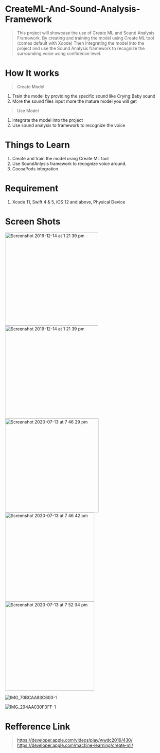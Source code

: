 # CreateML-And-Sound-Analysis-Framework

> This project will showcase the use of Create ML and Sound Analysis Framework.
> By creating and training the model using Create ML tool (comes default with Xcode)
> Then Integrating the model into the project and use the Sound Analysis framework to recognize the surrounding voice using confidence level.


# How It works
> Create Model
1. Train the model by providing the specific sound like Crying Baby sound
2. More the sound files input more the mature model you will get
> Use Model
1. Integrate the model into the project 
2. Use sound analysis to framework to recognize the voice


# Things to Learn
1. Create and train the model using Create ML tool
2. Use SoundAnlysis framework to recognize voice around.
3. CocoaPods integration

# Requirement 
1. Xcode 11, Swift 4 & 5, iOS 12 and above, Physical Device

# Screen Shots

<img width="306" alt="Screenshot 2019-12-14 at 1 21 39 pm" src="https://user-images.githubusercontent.com/59496278/87364443-b517bf80-c541-11ea-8721-896f4448d8eb.png">

<img width="306" alt="Screenshot 2019-12-14 at 1 21 39 pm" src="https://user-images.githubusercontent.com/59496278/87364571-0031d280-c542-11ea-8377-180d928f4e2a.png">

<img width="308" alt="Screenshot 2020-07-13 at 7 46 29 pm" src="https://user-images.githubusercontent.com/59496278/87364574-03c55980-c542-11ea-8169-a3f663073f8c.png">

<img width="293" alt="Screenshot 2020-07-13 at 7 46 42 pm" src="https://user-images.githubusercontent.com/59496278/87364580-0627b380-c542-11ea-9530-349da399e5d2.png">

<img width="293" alt="Screenshot 2020-07-13 at 7 52 04 pm" src="https://user-images.githubusercontent.com/59496278/87364741-6dddfe80-c542-11ea-9472-f1184a9d6ac8.png">

![IMG_70BCAA83C603-1](https://user-images.githubusercontent.com/59496278/87364752-72a2b280-c542-11ea-9476-22420a30ff33.jpeg)

![IMG_294AA030F0FF-1](https://user-images.githubusercontent.com/59496278/87364749-70405880-c542-11ea-8ebe-c31e275c482e.jpeg)



# Refference Link
> https://developer.apple.com/videos/play/wwdc2019/430/
> https://developer.apple.com/machine-learning/create-ml/


